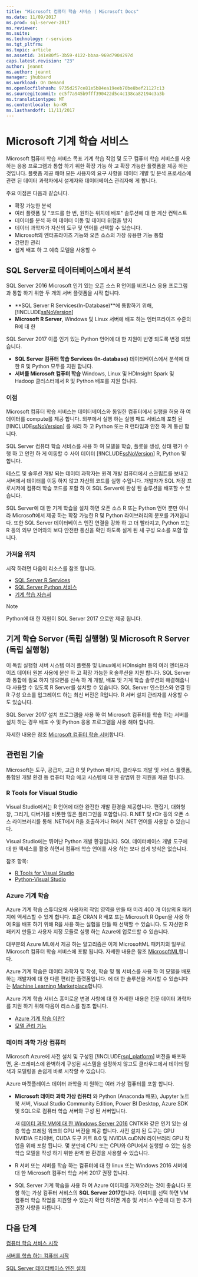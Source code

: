 ```yaml
---
title: "Microsoft 컴퓨터 학습 서비스 | Microsoft Docs"
ms.date: 11/09/2017
ms.prod: sql-server-2017
ms.reviewer: 
ms.suite: 
ms.technology: r-services
ms.tgt_pltfrm: 
ms.topic: article
ms.assetid: 341e80f5-3b59-4122-bbaa-969d7904297d
caps.latest.revision: "23"
author: jeannt
ms.author: jeannt
manager: jhubbard
ms.workload: On Demand
ms.openlocfilehash: 9735d257ce81e5b84ea19eeb70be8bef21127c13
ms.sourcegitcommit: ec5f7a945b9fff390422d5c4c138ca82194c3a3b
ms.translationtype: MT
ms.contentlocale: ko-KR
ms.lasthandoff: 11/11/2017
---
```

# <a name="microsoft-machine-learning-services"></a>Microsoft 기계 학습 서비스

Microsoft 컴퓨터 학습 서비스 목표 기계 학습 작업 및 도구 컴퓨터 학습 서비스를 사용 하는 응용 프로그램과 통합 하기 위한 확장 가능 하 고 확장 가능한 플랫폼을 제공 하는 것입니다. 플랫폼 제공 해야 모든 사용자의 요구 사항을 데이터 개발 및 분석 프로세스에 관련 된 데이터 과학자에서 설계자와 데이터베이스 관리자에 게 합니다.

주요 이점은 다음과 같습니다.

+ 확장 가능한 분석
+ 여러 플랫폼 및 "코드를 한 번, 원하는 위치에 배포" 솔루션에 대 한 계산 컨텍스트
+ 데이터를 분석 하 여 데이터 이동 및 데이터 위험을 방지
+ 데이터 과학자가 자신의 도구 및 언어를 선택할 수 있습니다.
+ Microsoft의 엔터프라이즈 기능와 오픈 소스의 가장 유용한 기능 통합
+ 간편한 관리
+ 쉽게 배포 하 고 예측 모델을 사용할 수

## <a name="in-database-analytics-with-sql-server"></a>SQL Server로 데이터베이스에서 분석

SQL Server 2016 Microsoft 인기 있는 오픈 소스 R 언어를 비즈니스 응용 프로그램과 통합 하기 위한 두 개의 서버 플랫폼을 시작 합니다.

+ **SQL Server R Services(In-Database)**에 통합하기 위해, [!INCLUDE[ssNoVersion](../../includes/ssnoversion-md.md)]
+ **Microsoft R Server**, Windows 및 Linux 서버에 배포 하는 엔터프라이즈 수준의 R에 대 한

SQL Server 2017 이름 인기 있는 Python 언어에 대 한 지원이 반영 되도록 변경 되었습니다.

+ **SQL Server 컴퓨터 학습 Services (In-database)** 데이터베이스에서 분석에 대 한 R 및 Python 모두를 지원 합니다.
+ **서버를 Microsoft 컴퓨터 학습** Windows, Linux 및 HDInsight Spark 및 Hadoop 클러스터에서 R 및 Python 배포를 지원 합니다.

### <a name="benefits"></a>이점

Microsoft 컴퓨터 학습 서비스는 데이터베이스와 동일한 컴퓨터에서 실행을 허용 하 여 데이터를 compute를 제공 합니다. 외부에서 실행 하는 실행 패드 서비스에 포함 된 [!INCLUDE[ssNoVersion](../../includes/ssnoversion-md.md)] 를 처리 하 고 Python 또는 R 런타임과 안전 하 게 통신 합니다.

SQL Server 컴퓨터 학습 서비스를 사용 하 여 모델을 학습, 플롯을 생성, 상태 평가 수행 하 고 안전 하 게 이동할 수 사이 데이터 [!INCLUDE[ssNoVersion](../../includes/ssnoversion-md.md)] R, Python 및 합니다.

테스트 및 솔루션 개발 되는 데이터 과학자는 원격 개발 컴퓨터에서 스크립트를 보내고 서버에서 데이터를 이동 하지 않고 자신의 코드를 실행 수입니다. 개발자가 SQL 저장 프로시저에 컴퓨터 학습 코드를 포함 하 여 SQL Server에 완성 된 솔루션을 배포할 수 있습니다.

SQL Server에 대 한 기계 학습을 설치 하면 오픈 소스 R 또는 Python 언어 뿐만 아니라 Microsoft에서 제공 하는 확장 가능한 R 및 Python 라이브러리의 분포를 가져옵니다. 또한 SQL Server 데이터베이스 엔진 연결을 강화 하 고 더 빨라지고, Python 또는 R 등의 외부 언어와의 보다 안전한 통신을 확인 하도록 설계 된 새 구성 요소를 포함 합니다.

### <a name="where-to-get-it"></a>가져올 위치

시작 하려면 다음이 리소스를 참조 합니다.

+ [SQL Server R Services](sql-server-r-services.md)
+ [SQL Server Python 서비스](../python/sql-server-python-services.md)
+ [기계 학습 자습서](../tutorials/machine-learning-services-tutorials.md)

> [!NOTE]
> Python에 대 한 지원이 SQL Server 2017 으로만 제공 됩니다. 

## <a name="machine-learning-server-standalone-and-microsoft-r-server-standalone"></a>기계 학습 Server (독립 실행형) 및 Microsoft R Server (독립 실행형)

이 독립 실행형 서버 시스템 여러 플랫폼 및 Linux에서 HDInsight 등의 여러 엔터프라이즈 데이터 원본 사용에 분산 하 고 확장 가능한 R 솔루션을 지원 합니다. SQL Server와 통합에 필요 하지 않으면를 신속 하 게 개발, 배포 및 기계 학습 솔루션의 해결해줍니다 사용할 수 있도록 R Server를 설치할 수 있습니다. SQL Server 인스턴스와 연결 된 R 구성 요소를 업그레이드 하는 최신 버전은 R입니다. R 서버 설치 관리자를 사용할 수도 있습니다.

SQL Server 2017 설치 프로그램을 사용 하 여 Microsoft 컴퓨터를 학습 하는 서버를 설치 하는 경우 배포 수 및 Python 응용 프로그램을 사용 해야 합니다.

자세한 내용은 참조 [Microsoft 컴퓨터 학습 서버](https://docs.microsoft.com/r-server/index)합니다.

## <a name="related-technologies"></a>관련된 기술

Microsoft는 도구, 공급자, 고급 R 및 Python 패키지, 클라우드 개발 및 서비스 플랫폼, 통합된 개발 환경 등 컴퓨터 학습 에코 시스템에 대 한 광범위 한 지원을 제공 합니다.

### <a name="r-tools-for-visual-studio"></a>R Tools for Visual Studio

Visual Studio에서는 R 언어에 대한 완전한 개발 환경을 제공합니다. 편집기, 대화형 창, 그리기, 디버거를 비롯한 많은 플러그인을 포함합니다. R.NET 및 rClr 등의 오픈 소스 라이브러리를 통해 .NET에서 R을 호출하거나 R에서 .NET 언어를 사용할 수 있습니다.

Visual Studio에는 뛰어난 Python 개발 환경입니다. SQL 데이터베이스 개발 도구에 대 한 액세스를 활용 하면서 컴퓨터 학습 언어를 사용 하는 보다 쉽게 방식은 없습니다.

참조 항목:

+ [R Tools for Visual Studio](https://www.visualstudio.com/vs/rtvs/)
+ [Python-Visual Studio](https://www.visualstudio.com/vs/python/)

### <a name="azure-machine-learning"></a>Azure 기계 학습

Azure 기계 학습 스튜디오에 사용자의 작업 영역을 만들 때 미리 400 개 이상의 R 패키지에 액세스할 수 있게 합니다. 표준 CRAN R 배포 또는 Microsoft R Open을 사용 하 여 R을 배포 하기 위해 R을 사용 하는 실험을 만들 때 선택할 수 있습니다. 도 자신만 R 패키지 만들고 사용자 지정 모듈로 실행 하는 Azure에 업로드할 수 있습니다.

대부분의 Azure ML에서 제공 하는 알고리즘은 이제 MicrosoftML 패키지의 일부로 Microsoft 컴퓨터 학습 서비스에 포함 됩니다. 자세한 내용은 참조 [MicrosoftML](https://docs.microsoft.com/r-server/r-reference/microsoftml/microsoftml-package)합니다.

Azure 기계 학습은 데이터 과학자 및 작성, 학습 및 웹 서비스를 사용 하 여 모델을 배포 하는 개발자에 대 한 다른 편리한 플랫폼입니다. 에 대 한 솔루션을 게시할 수 있습니다는 [Machine Learning Marketplace](http://datamarket.azure.com/browse/data?category=machine-learning)합니다.

Azure 기계 학습 서비스 흥미로운 변경 사항에 대 한 자세한 내용은 전문 데이터 과학자를 지원 하기 위해 다음이 리소스를 참조 합니다.

+ [Azure 기계 학습 이란?](https://docs.microsoft.com/azure/machine-learning/preview/overview-what-is-azure-ml)
+ [모델 관리 기능](https://docs.microsoft.com/azure/machine-learning/preview/model-management-overview)

### <a name="data-science-virtual-machines"></a>데이터 과학 가상 컴퓨터

Microsoft Azure에 사전 설치 및 구성된 [!INCLUDE[rsql_platform](../../includes/rsql-platform-md.md)] 버전을 배포하면, 온-프레미스에 완벽하게 구성된 시스템을 설정하지 않고도 클라우드에서 데이터 탐색과 모델링을 손쉽게 바로 시작할 수 있습니다.

Azure 마켓플레이스 데이터 과학을 지 원하는 여러 가상 컴퓨터를 포함 합니다.

+ **Microsoft 데이터 과학 가상 컴퓨터** 와 Python (Anaconda 배포), Jupyter 노트북 서버, Visual Studio Community Edition, Power BI Desktop, Azure SDK 및 SQL으로 컴퓨터 학습 서버와 구성 된 서버입니다.

    새 [데이터 과학 VM에 대 한 Windows Server 2016](http://aka.ms/dsvm/win2016) CNTK와 같은 인기 있는 심층 학습 프레임 워크의 GPU 버전을 제공 합니다. 사전 설치 된 도구는 GPU NVIDIA 드라이버, CUDA 도구 키트 8.0 및 NVIDIA cuDNN 라이브러리 GPU 작업을 위해 포함 됩니다. 몇 분만에 CPU 또는 CPU와 GPU에서 실행할 수 있는 심층 학습 모델을 작성 하기 위한 완벽 한 환경을 사용할 수 있습니다.

+ R 서버 또는 서버를 학습 하는 컴퓨터에 대 한 linux 또는 Windows 2016 서버에 대 한 Microsoft 컴퓨터 학습 서버 2017 권장 합니다.

+ SQL Server 기계 학습을 사용 하 여 Azure 이미지를 가져오려는 것이 좋습니다 포함 하는 가상 컴퓨터 서비스의 **SQL Server 2017**합니다. 이미지를 선택 하면 VM 컴퓨터 학습 작업을 지원할 수 있는지 확인 하려면 계층 및 서비스 수준에 대 한 추가 권장 사항을 따릅니다.

## <a name="next-steps"></a>다음 단계

[컴퓨터 학습 서비스 시작](getting-started-with-sql-server-r-services.md)

[서버를 학습 하는 컴퓨터 시작](getting-started-with-microsoft-r-server-standalone.md)

[SQL Server 데이터베이스 엔진 설치](../../database-engine/install-windows/install-sql-server-database-engine.md)
